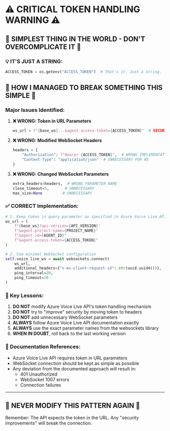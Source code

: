 # ⚠️ CRITICAL TOKEN HANDLING WARNING ⚠️

## 🤦 SIMPLEST THING IN THE WORLD - DON'T OVERCOMPLICATE IT 🤦

### 💡 IT'S JUST A STRING:
```python
ACCESS_TOKEN = os.getenv("ACCESS_TOKEN")  # That's it. Just a string.
```

## 🚨 HOW I MANAGED TO BREAK SOMETHING THIS SIMPLE 🚨

### Major Issues Identified:

1. **❌ WRONG: Token in URL Parameters**
   ```python
   ws_url = f"{base_ws}...&agent-access-token={ACCESS_TOKEN}"  # SECURITY RISK - NEVER DO THIS
   ```

2. **❌ WRONG: Modified WebSocket Headers**
   ```python
   headers = {
       "Authorization": f"Bearer {ACCESS_TOKEN}",  # WRONG IMPLEMENTATION
       "Content-Type": "application/json"  # UNNECESSARY FOR WS
   }
   ```

3. **❌ WRONG: Changed WebSocket Parameters**
   ```python
   extra_headers=headers,  # WRONG PARAMETER NAME
   close_timeout=5,       # UNNECESSARY
   max_size=None         # UNNECESSARY
   ```

### ✅ CORRECT Implementation:

```python
# 1. Keep token in query parameter as specified in Azure Voice Live API docs
ws_url = (
    f"{base_ws}?api-version={API_VERSION}"
    f"&agent-project-name={PROJECT_NAME}"
    f"&agent-id={AGENT_ID}"
    f"&agent-access-token={ACCESS_TOKEN}"
)

# 2. Use minimal WebSocket configuration
self.voice_live_ws = await websockets.connect(
    ws_url,
    additional_headers={"x-ms-client-request-id": str(uuid.uuid4())},
    ping_interval=20,
    ping_timeout=20
)
```

### 🔑 Key Lessons:

1. **DO NOT** modify Azure Voice Live API's token handling mechanism
2. **DO NOT** try to "improve" security by moving token to headers
3. **DO NOT** add unnecessary WebSocket parameters
4. **ALWAYS** follow Azure Voice Live API documentation exactly
5. **ALWAYS** use the exact parameter names from the websockets library
6. **WHEN IN DOUBT**, roll back to the last working version

### 📝 Documentation References:

- Azure Voice Live API requires token in URL parameters
- WebSocket connection should be kept as simple as possible
- Any deviation from the documented approach will result in:
  - 401 Unauthorized
  - WebSocket 1007 errors
  - Connection failures

---

## 🚫 NEVER MODIFY THIS PATTERN AGAIN 🚫

Remember: The API expects the token in the URL. Any "security improvements" will break the connection.

